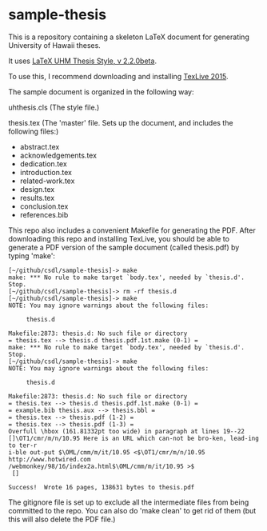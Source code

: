 # sample-thesis

This is a repository containing a skeleton LaTeX document for generating University of Hawaii theses.

It uses  [LaTeX UHM Thesis Style, v 2.2.0beta](https://github.com/rbrewer/latex-uhm-thesis/releases/tag/v2.2.0beta).

To use this, I recommend downloading and installing [TexLive 2015](https://www.tug.org/texlive/).

The sample document is organized in the following way:

uhthesis.cls  (The style file.)

thesis.tex    (The 'master' file.   Sets up the document, and includes the following files:)

* abstract.tex
* acknowledgements.tex
* dedication.tex
* introduction.tex
* related-work.tex
* design.tex
* results.tex
* conclusion.tex
* references.bib

This repo also includes a convenient Makefile for generating the PDF.  After downloading this repo and installing TexLive, you should be able to generate a PDF version of the sample document (called thesis.pdf) by typing 'make':

```
[~/github/csdl/sample-thesis]-> make
make: *** No rule to make target `body.tex', needed by `thesis.d'.  Stop.
[~/github/csdl/sample-thesis]-> rm -rf thesis.d
[~/github/csdl/sample-thesis]-> make
NOTE: You may ignore warnings about the following files:

     thesis.d

Makefile:2873: thesis.d: No such file or directory
= thesis.tex --> thesis.d thesis.pdf.1st.make (0-1) =
make: *** No rule to make target `body.tex', needed by `thesis.d'.  Stop.
[~/github/csdl/sample-thesis]-> make
NOTE: You may ignore warnings about the following files:

     thesis.d

Makefile:2873: thesis.d: No such file or directory
= thesis.tex --> thesis.d thesis.pdf.1st.make (0-1) =
= example.bib thesis.aux --> thesis.bbl =
= thesis.tex --> thesis.pdf (1-2) =
= thesis.tex --> thesis.pdf (1-3) =
Overfull \hbox (161.81332pt too wide) in paragraph at lines 19--22
[]\OT1/cmr/m/n/10.95 Here is an URL which can-not be bro-ken, lead-ing to ter-r
i-ble out-put $\OML/cmm/m/it/10.95 <$\OT1/cmr/m/n/10.95 http://www.hotwired.com
/webmonkey/98/16/index2a.html$\OML/cmm/m/it/10.95 >$ 
 []

Success!  Wrote 16 pages, 138631 bytes to thesis.pdf
```

The gitignore file is set up to exclude all the intermediate files from being committed to the repo.  You can also do 'make clean' to get rid of them (but this will also delete the PDF file.)
